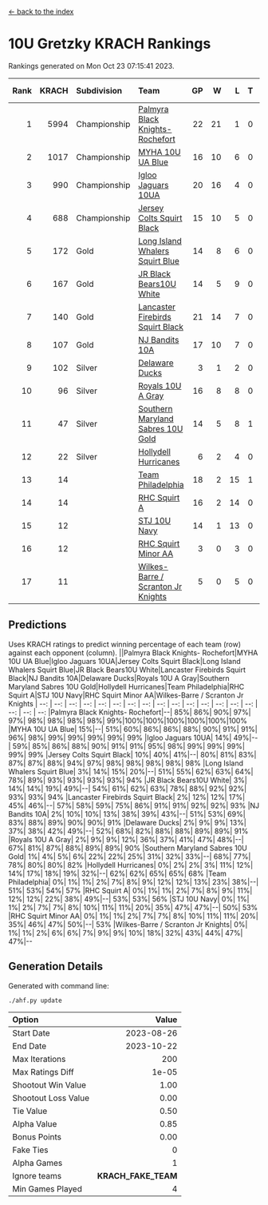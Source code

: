 [<- back to the index](readme.md)
# 10U Gretzky KRACH Rankings
Rankings generated on Mon Oct 23 07:15:41 2023.

Rank|KRACH|Subdivision|Team|GP|W|L|T|OTW|OTL|SoS|Exp Wins|Win Diff
---:|---:|:---|:---|---:|---:|---:|---:|---:|---:|---:|---:|---:
1|5994|Championship|[Palmyra Black Knights- Rochefort](https://gamesheetstats.com/seasons/3659/teams/140260/schedule)|22|21|1|0|0|1|339|21.8|-0.0
2|1017|Championship|[MYHA 10U UA Blue](https://gamesheetstats.com/seasons/3659/teams/140258/schedule)|16|10|6|0|0|0|1695|10.8|-0.0
3|990|Championship|[Igloo Jaguars 10UA](https://gamesheetstats.com/seasons/3659/teams/140253/schedule)|20|16|4|0|0|1|547|16.8|-0.0
4|688|Championship|[Jersey Colts Squirt Black](https://gamesheetstats.com/seasons/3659/teams/140254/schedule)|15|10|5|0|1|0|1051|10.8|-0.0
5|172|Gold|[Long Island Whalers Squirt Blue](https://gamesheetstats.com/seasons/3659/teams/140257/schedule)|14|8|6|0|0|0|939|8.9|0.0
6|167|Gold|[JR Black Bears10U White](https://gamesheetstats.com/seasons/3659/teams/140255/schedule)|14|5|9|0|1|1|1548|5.9|0.0
7|140|Gold|[Lancaster Firebirds Squirt Black](https://gamesheetstats.com/seasons/3659/teams/140256/schedule)|21|14|7|0|1|1|412|14.9|0.0
8|107|Gold|[NJ Bandits 10A](https://gamesheetstats.com/seasons/3659/teams/140259/schedule)|17|10|7|0|0|1|206|10.9|0.0
9|102|Silver|[Delaware Ducks](https://gamesheetstats.com/seasons/3659/teams/140376/schedule)|3|1|2|0|0|0|3002|1.9|0.0
10|96|Silver|[Royals 10U A Gray](https://gamesheetstats.com/seasons/3659/teams/140262/schedule)|16|8|8|0|0|1|563|8.9|0.0
11|47|Silver|[Southern Maryland Sabres 10U Gold](https://gamesheetstats.com/seasons/3659/teams/140263/schedule)|14|5|8|1|2|0|182|6.4|0.0
12|22|Silver|[Hollydell Hurricanes](https://gamesheetstats.com/seasons/3659/teams/140220/schedule)|6|2|4|0|0|0|303|2.9|0.0
13|14||[Team Philadelphia](https://gamesheetstats.com/seasons/3659/teams/140265/schedule)|18|2|15|1|0|0|617|3.4|0.0
14|14||[RHC Squirt A](https://gamesheetstats.com/seasons/3659/teams/140261/schedule)|16|2|14|0|1|0|243|2.9|0.0
15|12||[STJ 10U Navy](https://gamesheetstats.com/seasons/3659/teams/140264/schedule)|14|1|13|0|0|0|1381|1.9|0.0
16|12||[RHC Squirt Minor AA](https://gamesheetstats.com/seasons/3659/teams/140224/schedule)|3|0|3|0|0|0|303|0.9|0.0
17|11||[Wilkes-Barre / Scranton Jr Knights](https://gamesheetstats.com/seasons/3659/teams/140228/schedule)|5|0|5|0|0|0|2062|0.9|0.0

## Predictions
Uses KRACH ratings to predict winning percentage of each team (row) against each opponent (column).
||Palmyra Black Knights- Rochefort|MYHA 10U UA Blue|Igloo Jaguars 10UA|Jersey Colts Squirt Black|Long Island Whalers Squirt Blue|JR Black Bears10U White|Lancaster Firebirds Squirt Black|NJ Bandits 10A|Delaware Ducks|Royals 10U A Gray|Southern Maryland Sabres 10U Gold|Hollydell Hurricanes|Team Philadelphia|RHC Squirt A|STJ 10U Navy|RHC Squirt Minor AA|Wilkes-Barre / Scranton Jr Knights
| --: | --: | --: | --: | --: | --: | --: | --: | --: | --: | --: | --: | --: | --: | --: | --: | --: | --: 
|Palmyra Black Knights- Rochefort|--| 85%| 86%| 90%| 97%| 97%| 98%| 98%| 98%| 98%| 99%|100%|100%|100%|100%|100%|100%
|MYHA 10U UA Blue| 15%|--| 51%| 60%| 86%| 86%| 88%| 90%| 91%| 91%| 96%| 98%| 99%| 99%| 99%| 99%| 99%
|Igloo Jaguars 10UA| 14%| 49%|--| 59%| 85%| 86%| 88%| 90%| 91%| 91%| 95%| 98%| 99%| 99%| 99%| 99%| 99%
|Jersey Colts Squirt Black| 10%| 40%| 41%|--| 80%| 81%| 83%| 87%| 87%| 88%| 94%| 97%| 98%| 98%| 98%| 98%| 98%
|Long Island Whalers Squirt Blue|  3%| 14%| 15%| 20%|--| 51%| 55%| 62%| 63%| 64%| 78%| 89%| 93%| 93%| 93%| 93%| 94%
|JR Black Bears10U White|  3%| 14%| 14%| 19%| 49%|--| 54%| 61%| 62%| 63%| 78%| 88%| 92%| 92%| 93%| 93%| 94%
|Lancaster Firebirds Squirt Black|  2%| 12%| 12%| 17%| 45%| 46%|--| 57%| 58%| 59%| 75%| 86%| 91%| 91%| 92%| 92%| 93%
|NJ Bandits 10A|  2%| 10%| 10%| 13%| 38%| 39%| 43%|--| 51%| 53%| 69%| 83%| 88%| 89%| 90%| 90%| 91%
|Delaware Ducks|  2%|  9%|  9%| 13%| 37%| 38%| 42%| 49%|--| 52%| 68%| 82%| 88%| 88%| 89%| 89%| 91%
|Royals 10U A Gray|  2%|  9%|  9%| 12%| 36%| 37%| 41%| 47%| 48%|--| 67%| 81%| 87%| 88%| 89%| 89%| 90%
|Southern Maryland Sabres 10U Gold|  1%|  4%|  5%|  6%| 22%| 22%| 25%| 31%| 32%| 33%|--| 68%| 77%| 78%| 80%| 80%| 82%
|Hollydell Hurricanes|  0%|  2%|  2%|  3%| 11%| 12%| 14%| 17%| 18%| 19%| 32%|--| 62%| 62%| 65%| 65%| 68%
|Team Philadelphia|  0%|  1%|  1%|  2%|  7%|  8%|  9%| 12%| 12%| 13%| 23%| 38%|--| 51%| 53%| 54%| 57%
|RHC Squirt A|  0%|  1%|  1%|  2%|  7%|  8%|  9%| 11%| 12%| 12%| 22%| 38%| 49%|--| 53%| 53%| 56%
|STJ 10U Navy|  0%|  1%|  1%|  2%|  7%|  7%|  8%| 10%| 11%| 11%| 20%| 35%| 47%| 47%|--| 50%| 53%
|RHC Squirt Minor AA|  0%|  1%|  1%|  2%|  7%|  7%|  8%| 10%| 11%| 11%| 20%| 35%| 46%| 47%| 50%|--| 53%
|Wilkes-Barre / Scranton Jr Knights|  0%|  1%|  1%|  2%|  6%|  6%|  7%|  9%|  9%| 10%| 18%| 32%| 43%| 44%| 47%| 47%|--

## Generation Details

Generated with command line:
```
./ahf.py update
```

| Option | Value |
| :----- | ----: |
| Start Date | 2023-08-26 |
| End Date | 2023-10-22 |
| Max Iterations | 200 |
| Max Ratings Diff | 1e-05 |
| Shootout Win Value | 1.00 |
| Shootout Loss Value | 0.00 |
| Tie Value | 0.50 |
| Alpha Value | 0.85 |
| Bonus Points | 0.00 |
| Fake Ties | 0 |
| Alpha Games | 1 |
| Ignore teams | __KRACH_FAKE_TEAM__ |
| Min Games Played | 4 |

